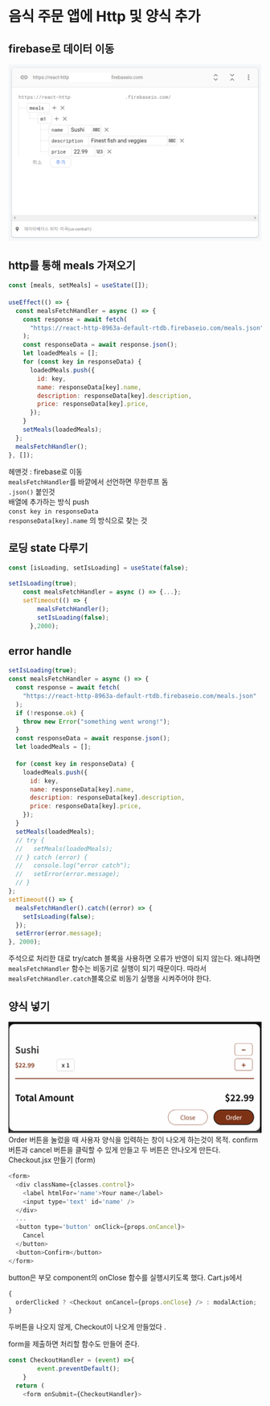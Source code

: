 # 음식 주문 앱에 Http 및 양식 추가

## firebase로 데이터 이동

![](images/2022-06-05-15-38-02.png)

## http를 통해 meals 가져오기

```javascript
const [meals, setMeals] = useState([]);

useEffect(() => {
  const mealsFetchHandler = async () => {
    const response = await fetch(
      "https://react-http-8963a-default-rtdb.firebaseio.com/meals.json"
    );
    const responseData = await response.json();
    let loadedMeals = [];
    for (const key in responseData) {
      loadedMeals.push({
        id: key,
        name: responseData[key].name,
        description: responseData[key].description,
        price: responseData[key].price,
      });
    }
    setMeals(loadedMeals);
  };
  mealsFetchHandler();
}, []);
```

헤맨것 : firebase로 이동  
`mealsFetchHandler`를 바깥에서 선언하면 무한루프 돔  
`.json()` 붙인것  
배열에 추가하는 방식 push  
`const key in responseData`  
`responseData[key].name` 의 방식으로 찾는 것

## 로딩 state 다루기

```javascript
const [isLoading, setIsLoading] = useState(false);
```

```javascript
setIsLoading(true);
    const mealsFetchHandler = async () => {...};
    setTimeout(() => {
        mealsFetchHandler();
        setIsLoading(false);
      },2000);
```

## error handle

```javascript
setIsLoading(true);
const mealsFetchHandler = async () => {
  const response = await fetch(
    "https://react-http-8963a-default-rtdb.firebaseio.com/meals.json"
  );
  if (!response.ok) {
    throw new Error("something went wrong!");
  }
  const responseData = await response.json();
  let loadedMeals = [];

  for (const key in responseData) {
    loadedMeals.push({
      id: key,
      name: responseData[key].name,
      description: responseData[key].description,
      price: responseData[key].price,
    });
  }
  setMeals(loadedMeals);
  // try {
  //   setMeals(loadedMeals);
  // } catch (error) {
  //   console.log("error catch");
  //   setError(error.message);
  // }
};
setTimeout(() => {
  mealsFetchHandler().catch((error) => {
    setIsLoading(false);
  });
  setError(error.message);
}, 2000);
```

주석으로 처리한 대로 try/catch 블록을 사용하면 오류가 반영이 되지 않는다.
왜냐하면 `mealsFetchHandler` 함수는 비동기로 실행이 되기 때문이다.
따라서 `mealsFetchHandler.catch`블록으로 비동기 실행을 시켜주어야 한다.

## 양식 넣기

![](images/2022-06-05-16-23-15.png)
Order 버튼을 눌렀을 때 사용자 양식을 입력하는 창이 나오게 하는것이 목적.
confirm 버튼과 cancel 버튼을 클릭할 수 있게 만들고 두 버튼은 안나오게 만든다.
Checkout.jsx 만들기 (form)

```javascript
<form>
  <div className={classes.control}>
    <label htmlFor='name'>Your name</label>
    <input type='text' id='name' />
  </div>
  ...
  <button type='button' onClick={props.onCancel}>
    Cancel
  </button>
  <button>Confirm</button>
</form>
```

button은 부모 component의 onClose 함수를 실행시키도록 했다.
Cart.js에서

```javascript
{
  orderClicked ? <Checkout onCancel={props.onClose} /> : modalAction;
}
```

두버튼을 나오지 않게, Checkout이 나오게 만들었다 .

form을 제출하면 처리할 함수도 만들어 준다.

```javascript
const CheckoutHandler = (event) =>{
        event.preventDefault();
    }
  return (
    <form onSubmit={CheckoutHandler}>
```
